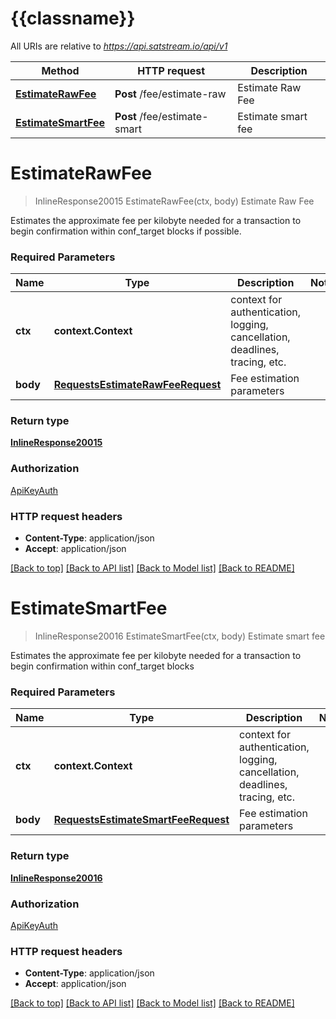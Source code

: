 # {{classname}}

All URIs are relative to *https://api.satstream.io/api/v1*

Method | HTTP request | Description
------------- | ------------- | -------------
[**EstimateRawFee**](FeesApi.md#EstimateRawFee) | **Post** /fee/estimate-raw | Estimate Raw Fee
[**EstimateSmartFee**](FeesApi.md#EstimateSmartFee) | **Post** /fee/estimate-smart | Estimate smart fee

# **EstimateRawFee**
> InlineResponse20015 EstimateRawFee(ctx, body)
Estimate Raw Fee

Estimates the approximate fee per kilobyte needed for a transaction to begin confirmation within conf_target blocks if possible.

### Required Parameters

Name | Type | Description  | Notes
------------- | ------------- | ------------- | -------------
 **ctx** | **context.Context** | context for authentication, logging, cancellation, deadlines, tracing, etc.
  **body** | [**RequestsEstimateRawFeeRequest**](RequestsEstimateRawFeeRequest.md)| Fee estimation parameters | 

### Return type

[**InlineResponse20015**](inline_response_200_15.md)

### Authorization

[ApiKeyAuth](../README.md#ApiKeyAuth)

### HTTP request headers

 - **Content-Type**: application/json
 - **Accept**: application/json

[[Back to top]](#) [[Back to API list]](../README.md#documentation-for-api-endpoints) [[Back to Model list]](../README.md#documentation-for-models) [[Back to README]](../README.md)

# **EstimateSmartFee**
> InlineResponse20016 EstimateSmartFee(ctx, body)
Estimate smart fee

Estimates the approximate fee per kilobyte needed for a transaction to begin confirmation within conf_target blocks

### Required Parameters

Name | Type | Description  | Notes
------------- | ------------- | ------------- | -------------
 **ctx** | **context.Context** | context for authentication, logging, cancellation, deadlines, tracing, etc.
  **body** | [**RequestsEstimateSmartFeeRequest**](RequestsEstimateSmartFeeRequest.md)| Fee estimation parameters | 

### Return type

[**InlineResponse20016**](inline_response_200_16.md)

### Authorization

[ApiKeyAuth](../README.md#ApiKeyAuth)

### HTTP request headers

 - **Content-Type**: application/json
 - **Accept**: application/json

[[Back to top]](#) [[Back to API list]](../README.md#documentation-for-api-endpoints) [[Back to Model list]](../README.md#documentation-for-models) [[Back to README]](../README.md)


